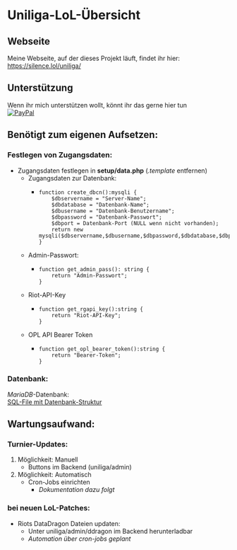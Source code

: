 # Uniliga-LoL-Übersicht
## Webseite
Meine Webseite, auf der dieses Projekt läuft, findet ihr hier:  
https://silence.lol/uniliga/

## Unterstützung
Wenn ihr mich unterstützen wollt, könnt ihr das gerne hier tun  
[![PayPal](https://img.shields.io/badge/Donate-PayPal-blue?style=flat)](https://paypal.me/SimonlLang)

## Benötigt zum eigenen Aufsetzen:

### Festlegen von Zugangsdaten:
* Zugangsdaten festlegen in **setup/data.php** (*.template* entfernen)
  * Zugangsdaten zur Datenbank:
    * ```
      function create_dbcn():mysqli {
          $dbservername = "Server-Name";
          $dbdatabase = "Datenbank-Name";
          $dbusername = "Datenbank-Benutzername";
          $dbpassword = "Datenbank-Passwort";
          $dbport = Datenbank-Port (NULL wenn nicht vorhanden);
          return new mysqli($dbservername,$dbusername,$dbpassword,$dbdatabase,$dbport);
      }
      ```
  * Admin-Passwort:
    * ```
      function get_admin_pass(): string {
          return "Admin-Passwort";
      }
      ```
  * Riot-API-Key
    * ```
      function get_rgapi_key():string {
          return "Riot-API-Key";
      }
      ```
  * OPL API Bearer Token
    * ```
      function get_opl_bearer_token():string {
          return "Bearer-Token";
      }
      ```

### Datenbank:
*MariaDB*-Datenbank:  
[SQL-File mit Datenbank-Struktur](https://silence.lol/storage/uniliga_opl.sql.zip)


## Wartungsaufwand:

### Turnier-Updates:
1. Möglichkeit: Manuell
   * Buttons im Backend (uniliga/admin)
2. Möglichkeit: Automatisch
   * Cron-Jobs einrichten
      * *Dokumentation dazu folgt*

### bei neuen LoL-Patches:
* Riots DataDragon Dateien updaten:
  * Unter uniliga/admin/ddragon im Backend herunterladbar
  * *Automation über cron-jobs geplant*
